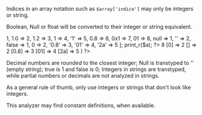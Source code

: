 Indices in an array notation such as `$array['indice']` may only be integers or string.

Boolean, Null or float will be converted to their integer or string equivalent.

<?php
    $a = [true => 1,
          1.0  => 2,
          1.2  => 3,
          1    => 4,
          '1'  => 5,
          0.8  => 6,
          0x1  => 7,
          01   => 8,
          
          null  => 1,
          ''    => 2,
          
          false => 1,
          0     => 2,

          '0.8' => 3,
          '01'  => 4,
          '2a'  => 5
          ];
          
    print_r($a);
?>

<?literal
Array
(
    [1] => 8
    [0] => 2
    [] => 2
    [0.8] => 3
    [01] => 4
    [2a] => 5
)
?>

Decimal numbers are rounded to the closest integer; Null is transtyped to '' (empty string); true is 1 and false is 0; Integers in strings are transtyped, while partial numbers or decimals are not analyzed in strings. 

As a general rule of thumb, only use integers or strings that don\'t look like integers. 

This analyzer may find constant definitions, when available.

